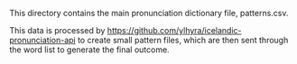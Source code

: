 This directory contains the main pronunciation dictionary file, patterns.csv.

This data is processed by https://github.com/ylhyra/icelandic-pronunciation-api
to create small pattern files, which are then sent through the word list
to generate the final outcome.
